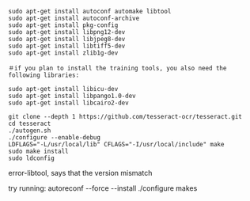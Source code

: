     sudo apt-get install autoconf automake libtool
    sudo apt-get install autoconf-archive
    sudo apt-get install pkg-config
    sudo apt-get install libpng12-dev
    sudo apt-get install libjpeg8-dev
    sudo apt-get install libtiff5-dev
    sudo apt-get install zlib1g-dev

    ＃if you plan to install the training tools, you also need the following libraries:

    sudo apt-get install libicu-dev
    sudo apt-get install libpango1.0-dev
    sudo apt-get install libcairo2-dev

    git clone --depth 1 https://github.com/tesseract-ocr/tesseract.git
    cd tesseract
    ./autogen.sh
    ./configure --enable-debug
    LDFLAGS="-L/usr/local/lib" CFLAGS="-I/usr/local/include" make
    sudo make install
    sudo ldconfig


error-libtool, says that the version mismatch

try running:
    autoreconf --force --install
    ./configure
    makes